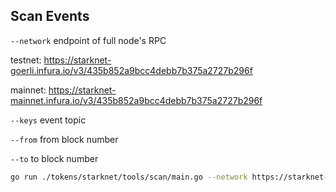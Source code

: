 
## Scan Events
`--network` endpoint of full node's RPC

testnet: https://starknet-goerli.infura.io/v3/435b852a9bcc4debb7b375a2727b296f

mainnet: https://starknet-mainnet.infura.io/v3/435b852a9bcc4debb7b375a2727b296f


`--keys` event topic

`--from`
from block number

`--to`
to block number

```bash
go run ./tokens/starknet/tools/scan/main.go --network https://starknet-goerli.infura.io/v3/435b852a9bcc4debb7b375a2727b296f --from 803307 --to 803307 --keys 0x27e941e5c2d2141c6818dd5cbe30e9c10a66f71be4b8f0a85e97a7caf00eb48
```
